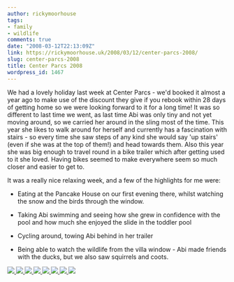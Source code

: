 ```yaml
---
author: rickymoorhouse
tags:
- family
- wildlife
comments: true
date: "2008-03-12T22:13:09Z"
link: https://rickymoorhouse.uk/2008/03/12/center-parcs-2008/
slug: center-parcs-2008
title: Center Parcs 2008
wordpress_id: 1467
---
```


We had a lovely holiday last week at Center Parcs - we'd booked it almost a year ago to make use of the discount they give if you rebook within 28 days of getting home so we were looking forward to it for a long time! It was so different to last time we went, as last time Abi was only tiny and not yet moving around, so we carried her around in the sling most of the time. This year she likes to walk around for herself and currently has a fascination with stairs - so every time she saw steps of any kind she would say 'up stairs' (even if she was at the top of them!) and head towards them. Also this year she was big enough to travel round in a bike trailer which after getting used to it she loved. Having bikes seemed to make everywhere seem so much closer and easier to get to.





It was a really nice relaxing week, and a few of the highlights for me were:






  * Eating at the Pancake House on our first evening there, whilst watching the snow and the birds through the window.


  * Taking Abi swimming and seeing how she grew in confidence with the pool and how much she enjoyed the slide in the toddler pool


  * Cycling around, towing Abi behind in her trailer


  * Being able to watch the wildlife from the villa window - Abi made friends with the ducks, but we also saw squirrels and coots.





[  ![](/ricky/images/blog/centerparcs3.png)  ](/ricky/images/blog/centerparcs3.jpg)  [  ![](/ricky/images/blog/centerparcs4.png)  ](/ricky/images/blog/centerparcs4.jpg)  [  ![](/ricky/images/blog/centerparcs5.png)  ](/ricky/images/blog/centerparcs5.jpg)  [  ![](/ricky/images/blog/centerparcs6.png)  ](/ricky/images/blog/centerparcs6.jpg)  [  ![](/ricky/images/blog/centerparcs7.png)  ](/ricky/images/blog/centerparcs7.jpg)  [  ![](/ricky/images/blog/centerparcs8.png)  ](/ricky/images/blog/centerparcs8.jpg)  [  ![](/ricky/images/blog/centerparcs2.png)  ](/ricky/images/blog/centerparcs2.jpg)  [  ![](/ricky/images/blog/centerparcs1.png)  ](/ricky/images/blog/centerparcs1.jpg)

